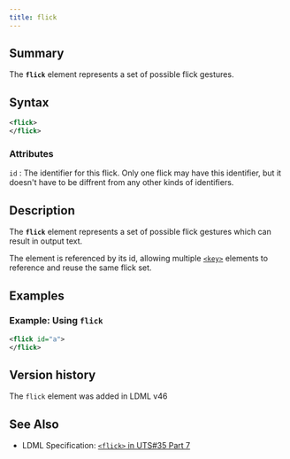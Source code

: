 ```yaml
---
title: flick
---
```


## Summary

The **`flick`** element represents a set of possible flick gestures.

## Syntax

```xml
<flick>
</flick>
```

### Attributes

`id` :   The identifier for this flick. Only one flick may have this identifier,
but it doesn't have to be diffrent from any other kinds of identifiers.

## Description

The **`flick`** element represents a set of possible flick gestures which can
result in output text.

The element is referenced by its id, allowing multiple [`<key>`](key) elements
to reference and reuse the same flick set.

## Examples

### Example: Using `flick`

```xml
<flick id="a">
</flick>
```

## Version history

The `flick` element was added in LDML v46

<!-- ## See also

- … -->

## See Also

- LDML Specification: [`<flick>` in UTS#35 Part 7][tr35-element-flick]

[tr35-element-flick]:
    https://www.unicode.org/reports/tr35/tr35-keyboards.html#element-flick

